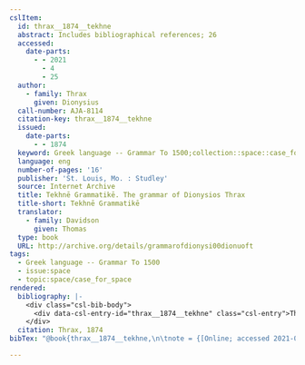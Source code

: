 ```yaml
---
cslItem:
  id: thrax__1874__tekhne
  abstract: Includes bibliographical references; 26
  accessed:
    date-parts:
      - - 2021
        - 4
        - 25
  author:
    - family: Thrax
      given: Dionysius
  call-number: AJA-8114
  citation-key: thrax__1874__tekhne
  issued:
    date-parts:
      - - 1874
  keyword: Greek language -- Grammar To 1500;collection::space::case_for_space
  language: eng
  number-of-pages: '16'
  publisher: 'St. Louis, Mo. : Studley'
  source: Internet Archive
  title: Tekhnē Grammatikē. The grammar of Dionysios Thrax
  title-short: Tekhnē Grammatikē
  translator:
    - family: Davidson
      given: Thomas
  type: book
  URL: http://archive.org/details/grammarofdionysi00dionuoft
tags:
  - Greek language -- Grammar To 1500
  - issue:space
  - topic:space/case_for_space
rendered:
  bibliography: |-
    <div class="csl-bib-body">
      <div data-csl-entry-id="thrax__1874__tekhne" class="csl-entry">Thrax, D. 1874 <i>Tekhnē Grammatikē. The grammar of Dionysios Thrax</i>. Translated by T. Davidson. St. Louis, Mo. : Studley. Available at: <a href='http://archive.org/details/grammarofdionysi00dionuoft'>http://archive.org/details/grammarofdionysi00dionuoft</a> (Accessed: April 25, 2021).</div>
    </div>
  citation: Thrax, 1874
bibTex: "@book{thrax__1874__tekhne,\n\tnote = {[Online; accessed 2021-04-25]},\n\tauthor = {Thrax, Dionysius},\n\tyear = {1874},\n\tpublisher = {St. Louis, Mo. : Studley},\n\ttitle = {Tekhn{\\= e} {Grammatik}{\\= e}. {The} grammar of {Dionysios} {Thrax}},\n}\n\n"

---
```

